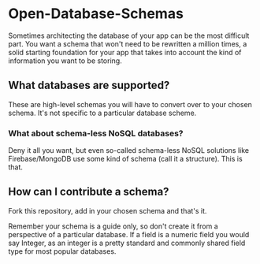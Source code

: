# Open-Database-Schemas
Sometimes architecting the database of your app can be the most difficult part. You want a schema that won't need to be rewritten a million times, a solid starting foundation for your app that takes into account the kind of information you want to be storing.

## What databases are supported?

These are high-level schemas you will have to convert over to your chosen schema. It's not specific to a particular database scheme.

### What about schema-less NoSQL databases?

Deny it all you want, but even so-called schema-less NoSQL solutions like Firebase/MongoDB use some kind of schema (call it a structure). This is that.

## How can I contribute a schema?

Fork this repository, add in your chosen schema and that's it.

Remember your schema is a guide only, so don't create it from a perspective of a particular database. If a field is a numeric field you would say Integer, as an integer is a pretty standard and commonly shared field type for most popular databases.
